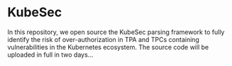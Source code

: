 # KubeSec
In this repository, we open source the KubeSec parsing framework to fully identify the risk of over-authorization in TPA and TPCs containing vulnerabilities in the Kubernetes ecosystem.
The source code will be uploaded in full in two days...
